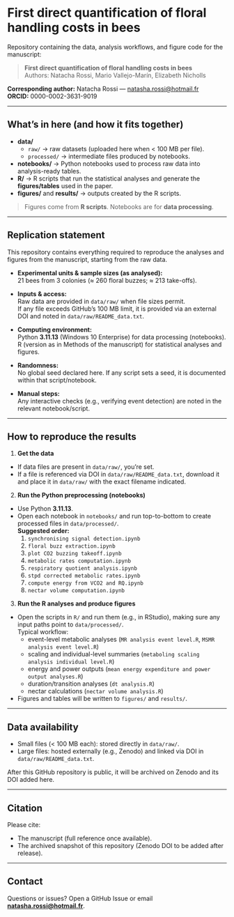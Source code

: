 # First direct quantification of floral handling costs in bees

Repository containing the data, analysis workflows, and figure code for the manuscript:

> **First direct quantification of floral handling costs in bees**  
> Authors: Natacha Rossi, Mario Vallejo-Marín, Elizabeth Nicholls

**Corresponding author:** Natacha Rossi — natasha.rossi@hotmail.fr  
**ORCID:** 0000-0002-3631-9019

---

## What’s in here (and how it fits together)

- **data/**  
  - `raw/` → raw datasets (uploaded here when < 100 MB per file).  
  - `processed/` → intermediate files produced by notebooks.
- **notebooks/** → Python notebooks used to process raw data into analysis-ready tables.  
- **R/** → R scripts that run the statistical analyses and generate the **figures/tables** used in the paper.  
- **figures/** and **results/** → outputs created by the R scripts.

> Figures come from **R scripts**. Notebooks are for **data processing**.

---

## Replication statement

This repository contains everything required to reproduce the analyses and figures from the manuscript, starting from the raw data.

- **Experimental units & sample sizes (as analysed):**  
  21 bees from 3 colonies (≈ 260 floral buzzes; ≈ 213 take-offs). 

- **Inputs & access:**  
  Raw data are provided in `data/raw/` when file sizes permit.  
  If any file exceeds GitHub’s 100 MB limit, it is provided via an external DOI and noted in `data/raw/README_data.txt`.

- **Computing environment:**  
  Python **3.11.13** (Windows 10 Enterprise) for data processing (notebooks).  
  R (version as in Methods of the manuscript) for statistical analyses and figures.

- **Randomness:**  
  No global seed declared here. If any script sets a seed, it is documented within that script/notebook.

- **Manual steps:**  
  Any interactive checks (e.g., verifying event detection) are noted in the relevant notebook/script.

---

## How to reproduce the results

1) **Get the data**
- If data files are present in `data/raw/`, you’re set.  
- If a file is referenced via DOI in `data/raw/README_data.txt`, download it and place it in `data/raw/` with the exact filename indicated.

2) **Run the Python preprocessing (notebooks)**
- Use Python **3.11.13**.  
- Open each notebook in `notebooks/` and run top-to-bottom to create processed files in `data/processed/`.  
  **Suggested order:**
  1. `synchronising signal detection.ipynb`  
  2. `floral buzz extraction.ipynb`  
  3. `plot CO2 buzzing takeoff.ipynb`  
  4. `metabolic rates computation.ipynb`  
  5. `respiratory quotient analysis.ipynb`  
  6. `stpd corrected metabolic rates.ipynb`  
  7. `compute energy from VCO2 and RQ.ipynb`  
  8. `nectar volume computation.ipynb`

3) **Run the R analyses and produce figures**
- Open the scripts in `R/` and run them (e.g., in RStudio), making sure any input paths point to `data/processed/`.  
  Typical workflow:
  - event-level metabolic analyses (`MR analysis event level.R`, `MSMR analysis event level.R`)
  - scaling and individual-level summaries (`metaboling scaling analysis individual level.R`)
  - energy and power outputs (`mean energy expenditure and power output analyses.R`)
  - duration/transition analyses (`dt analysis.R`)
  - nectar calculations (`nectar volume analysis.R`)
- Figures and tables will be written to `figures/` and `results/`.

---

## Data availability

- Small files (< 100 MB each): stored directly in `data/raw/`.  
- Large files: hosted externally (e.g., Zenodo) and linked via DOI in `data/raw/README_data.txt`.

After this GitHub repository is public, it will be archived on Zenodo and its DOI added here.

---

## Citation

Please cite:
- The manuscript (full reference once available).
- The archived snapshot of this repository (Zenodo DOI to be added after release).

---

## Contact

Questions or issues? Open a GitHub Issue or email **natasha.rossi@hotmail.fr**.
